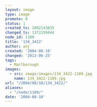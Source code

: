```yaml
---
layout: image
type: image
promote: 0
status: 1
created_ts: 1092143835
changed_ts: 1372159444
node_id: 1189
title: '134_3422'
author: anj
created: '2004-08-10'
changed: '2013-06-25'
tags:
  - Marlborough
images:
  - src: image/images/134_3422-1189.jpg
    name: 134_3422-1189.jpg
url: "/2004/08/10/134_3422/"
aliases:
  - "/node/1189/"
date: '2004-08-10'
---
```


